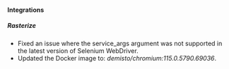
#### Integrations

##### Rasterize

- Fixed an issue where the service_args argument was not supported in the latest version of Selenium WebDriver.
- Updated the Docker image to: *demisto/chromium:115.0.5790.69036*.
